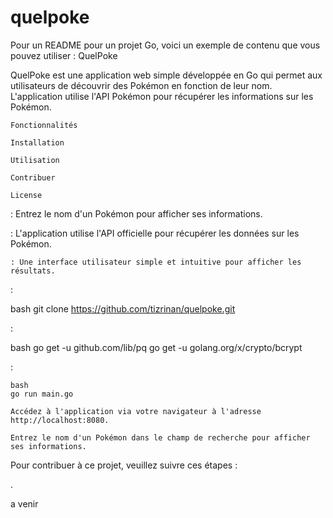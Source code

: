 # quelpoke

Pour un README pour un projet Go, voici un exemple de contenu que vous pouvez utiliser :
QuelPoke

QuelPoke est une application web simple développée en Go qui permet aux utilisateurs de découvrir des Pokémon en fonction de leur nom. L'application utilise l'API Pokémon pour récupérer les informations sur les Pokémon.

    Fonctionnalités

    Installation

    Utilisation

    Contribuer

    License

: Entrez le nom d'un Pokémon pour afficher ses informations.

: L'application utilise l'API officielle pour récupérer les données sur les Pokémon.

    : Une interface utilisateur simple et intuitive pour afficher les résultats.

:

bash
git clone https://github.com/tizrinan/quelpoke.git

:

bash
go get -u github.com/lib/pq
go get -u golang.org/x/crypto/bcrypt

:

    bash
    go run main.go

    Accédez à l'application via votre navigateur à l'adresse http://localhost:8080.

    Entrez le nom d'un Pokémon dans le champ de recherche pour afficher ses informations.

Pour contribuer à ce projet, veuillez suivre ces étapes :

.

a venir
